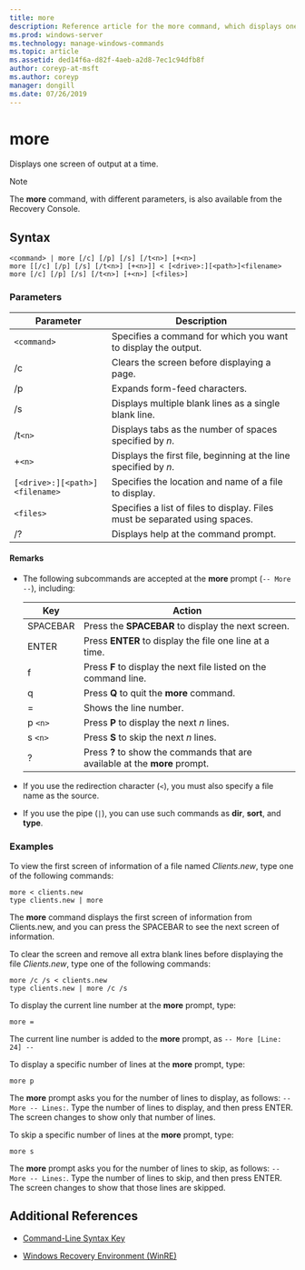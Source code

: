 ```yaml
---
title: more
description: Reference article for the more command, which displays one screen of output at a time.
ms.prod: windows-server
ms.technology: manage-windows-commands
ms.topic: article
ms.assetid: ded14f6a-d82f-4aeb-a2d8-7ec1c94dfb8f
author: coreyp-at-msft
ms.author: coreyp
manager: dongill
ms.date: 07/26/2019
---
```


# more

Displays one screen of output at a time.

> [!NOTE]
> The **more** command, with different parameters, is also available from the Recovery Console.

## Syntax

```
<command> | more [/c] [/p] [/s] [/t<n>] [+<n>]
more [[/c] [/p] [/s] [/t<n>] [+<n>]] < [<drive>:][<path>]<filename>
more [/c] [/p] [/s] [/t<n>] [+<n>] [<files>]
```

### Parameters

| Parameter | Description |
| --------- | ----------- |
| `<command>` | Specifies a command for which you want to display the output. |
| /c | Clears the screen before displaying a page. |
| /p | Expands form-feed characters. |
| /s | Displays multiple blank lines as a single blank line. |
| /t`<n>` | Displays tabs as the number of spaces specified by *n*. |
| +`<n>` | Displays the first file, beginning at the line specified by *n*. |
| `[<drive>:][<path>]<filename>` | Specifies the location and name of a file to display. |
| `<files>` | Specifies a list of files to display. Files must be separated using spaces. |
| /? | Displays help at the command prompt. |

#### Remarks

- The following subcommands are accepted at the **more** prompt (`-- More --`), including:

    | Key | Action |
    | --- | ------ |
    | SPACEBAR | Press the **SPACEBAR** to display the next screen. |
    | ENTER | Press **ENTER** to display the file one line at a time. |
    | f | Press **F** to display the next file listed on the command line. |
    | q | Press **Q** to quit the **more** command. |
    | = | Shows the line number. |
    | p `<n>` | Press **P** to display the next *n* lines. |
    | s `<n>` | Press **S** to skip the next *n* lines. |
    | ? | Press **?** to show the commands that are available at the **more** prompt.|

- If you use the redirection character (`<`), you must also specify a file name as the source.

- If you use the pipe (`|`), you can use such commands as **dir**, **sort**, and **type**.

### Examples

To view the first screen of information of a file named *Clients.new*, type one of the following commands:

```
more < clients.new
type clients.new | more
```

The **more** command displays the first screen of information from Clients.new, and you can press the SPACEBAR to see the next screen of information.

To clear the screen and remove all extra blank lines before displaying the file *Clients.new*, type one of the following commands:

```
more /c /s < clients.new
type clients.new | more /c /s
```

To display the current line number at the **more** prompt, type:

```
more =
```

The current line number is added to the **more** prompt, as `-- More [Line: 24] --`

To display a specific number of lines at the **more** prompt, type:

```
more p
```

The **more** prompt asks you for the number of lines to display, as follows: `-- More -- Lines:`. Type the number of lines to display, and then press ENTER. The screen changes to show only that number of lines.

To skip a specific number of lines at the **more** prompt, type:

```
more s
```

The **more** prompt asks you for the number of lines to skip, as follows: `-- More -- Lines:`. Type the number of lines to skip, and then press ENTER. The screen changes to show that those lines are skipped.

## Additional References

- [Command-Line Syntax Key](command-line-syntax-key.md)

- [Windows Recovery Environment (WinRE)](/windows-hardware/manufacture/desktop/windows-recovery-environment--windows-re--technical-reference)
